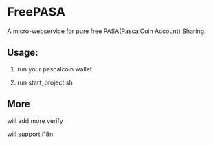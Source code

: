 # FreePASA

A micro-webservice for pure free PASA(PascalCoin Account) Sharing.

## Usage:

1. run your pascalcoin wallet

2. run start_project.sh

## More

will add more verify

will support i18n
